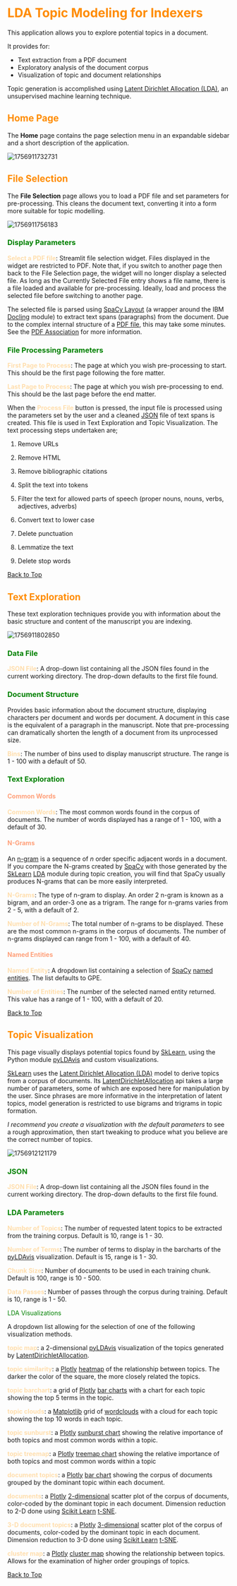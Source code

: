 # <span style="color:darkorange">LDA Topic Modeling for Indexers</span> <a name="top"></a>

This application allows you to explore potential topics in a document.

It provides for:

* Text extraction from a PDF document
* Exploratory analysis of the document corpus
* Visualization of topic and document relationships

Topic generation is accomplished using [Latent Dirichlet Allocation (LDA)](https://en.wikipedia.org/wiki/Latent_Dirichlet_allocation), an unsupervised machine learning technique.

## <span style="color:darkorange">Home Page</span>

The **Home** page contains the page selection menu in an expandable sidebar and a short description of the application.

![1756911732731](https://github.com/DWHowes/LDA-Topic-Modeling/tree/main/docs/images/readme/HomePage.png)

## <span style="color:darkorange"> File Selection</span>

The **File Selection** page allows you to load a PDF file and set parameters for pre-processing. This cleans the document text, converting it into a form more suitable for topic modelling.

![1756911756183](D:\Python\NLP\TopicVis\docs\images\readme\FileSelection.png)

### <span style="color:green">Display Parameters</span>

<span style="color:navajowhite">**Select a PDF file**</span>: Streamlit file selection widget. Files displayed in the widget are restricted to PDF. Note that, if you switch to another page then back to the File Selection page, the widget will no longer display a selected file. As long as the Currently Selected File entry shows a file name, there is a file loaded and available for pre-processing. Ideally, load and process the selected file before switching to another page.

The selected file is parsed using [SpaCy Layout](https://explosion.ai/blog/pdfs-nlp-structured-data) (a wrapper around the IBM [Docling](https://docling-project.github.io/docling/) module) to extract text spans (paragraphs) from the document. Due to the complex internal structure of a [PDF file](https://opensource.adobe.com/dc-acrobat-sdk-docs/standards/pdfstandards/pdf/PDF32000_2008.pdf), this may take some minutes. See the [PDF Association](https://pdfa.org/) for more information.

### <span style="color:green">File Processing Parameters</span>

<span style="color:navajowhite">**First Page to Process**</span>: The page at which you wish pre-processing to start. This should be the first page following the fore matter.

<span style="color:navajowhite">**Last Page to Process**</span>: The page at which you wish pre-processing to end. This should be the last page before the end matter.

When the <span style="color:navajowhite">**Process File**</span> button is pressed, the input file is processed using the parameters set by the user and a cleaned [JSON](https://en.wikipedia.org/wiki/JSON) file of text spans is created. This file is used in Text Exploration and Topic Visualization. The text processing steps undertaken are;

1. Remove URLs

2. Remove HTML

3. Remove bibliographic citations

4. Split the text into tokens

5. Filter the text for allowed parts of speech (proper nouns, nouns, verbs, adjectives, adverbs)

6. Convert text to lower case

7. Delete punctuation

8. Lemmatize the text

9. Delete stop words

[Back to Top](#top)

## <span style="color:darkorange">Text Exploration</span>

These text exploration techniques provide you with information about the basic structure and content of the manuscript you are indexing.

![1756911802850](D:\Python\NLP\TopicVis\docs\images\readme\TextExplore.png)

### <span style="color:green">Data File</span>

<span style="color:navajowhite">**JSON File**</span>: A drop-down list containing all the JSON files found in the current working directory. The drop-down defaults to the first file found.

### <span style="color:green">Document Structure</span>

Provides basic information about the document structure, displaying characters per document and words per document. A document in this case is the equivalent of a paragraph in the manuscript. Note that pre-processing  can dramatically shorten the length of a document from its unprocessed size.

<span style="color:navajowhite">**Bins**</span>: The number of bins used to display manuscript structure. The range is 1 - 100 with a default of 50.

### <span style="color:green">Text Exploration</span>

#### <span style="color:lightsalmon">Common Words</span>

<span style="color:navajowhite">**Common Words**</span>: The most common words found in the corpus of documents. The number of words displayed has a range of 1 - 100, with a default of 30.

#### <span style="color:lightsalmon">N-Grams</span>

An [n-gram](https://en.wikipedia.org/wiki/N-gram) is a sequence of *n* order specific adjacent words in a document. If you compare the N-grams created by [SpaCy](https://spacy.io/usage/spacy-101) with those generated by the [SkLearn](https://scikit-learn.org/stable/index.html) [LDA](https://scikit-learn.org/stable/modules/generated/sklearn.decomposition.LatentDirichletAllocation.html) module during topic creation, you will find that SpaCy usually produces N-grams that can be more easily interpreted.

<span style="color:navajowhite">**N-Grams**</span>: The type of n-gram to display. An order 2 n-gram is known as a bigram, and an order-3 one as a trigram. The range for n-grams varies from 2 - 5, with a default of 2.

<span style="color:navajowhite">**Number of N-Grams**</span>: The total number of n-grams to be displayed. These are the most common n-grams in the corpus of documents. The number of n-grams displayed can range from 1 - 100, with a default of 40.

#### <span style="color:lightsalmon">Named Entities</span>

<span style="color:navajowhite">**Named Entity**</span>: A dropdown list containing a selection of [SpaCy](https://spacy.io/usage/spacy-101) [named entities](https://spacy.io/usage/linguistic-features#named-entities). The list defaults to GPE.

<span style="color:navajowhite">**Number of Entities**</span>: The number of the selected named entity returned. This value has a range of 1 - 100, with a default of 20.

[Back to Top](#top)

## <span style="color:darkorange">Topic Visualization</span>

This page visually displays potential topics found by [SkLearn](https://scikit-learn.org/stable/index.html), using the Python module [pyLDAvis](https://pypi.org/project/pyLDAvis/) and custom visualizations.

[SkLearn](https://scikit-learn.org/stable/index.html) uses the [Latent Dirichlet Allocation (LDA)](https://en.wikipedia.org/wiki/Latent_Dirichlet_allocation) model to derive topics from a corpus of documents. Its [LatentDirichletAllocation](https://scikit-learn.org/stable/modules/generated/sklearn.decomposition.LatentDirichletAllocation.html) api takes a large number of parameters, some of which are exposed here for manipulation by the user. Since phrases are more informative in the interpretation of latent topics, model generation is restricted to use bigrams and trigrams in topic formation.

*I recommend you create a visualization with the default parameters* to see a rough approximation, then start tweaking to produce what you believe are the correct number of topics. 

![1756912121179](D:\Python\NLP\TopicVis\docs\images\readme\Visualization.png)

### <span style="color:green">JSON</span>

<span style="color:navajowhite">**JSON File**</span>: A drop-down list containing all the JSON files found in the current working directory. The drop-down defaults to the first file found. 

### <span style="color:green">LDA Parameters</span>

<span style="color:navajowhite">**Number of Topics**</span>: The number of requested latent topics to be extracted from the training corpus. Default is 10, range is 1 - 30.

<span style="color:navajowhite">**Number of Terms**</span>: The number of terms to display in the barcharts of the [pyLDAvis](https://pypi.org/project/pyLDAvis/) visualization. Default is 15, range is 1 - 30.

<span style="color:navajowhite">**Chunk Size**</span>: Number of documents to be used in each training chunk. Default is 100, range is 10 - 500.

<span style="color:navajowhite">**Data Passes**</span>: Number of passes through the corpus during training. Default is 10, range is 1 - 50.

<span style="color:green">LDA Visualizations</span>

A dropdown list allowing for the selection of one of the following visualization methods.

<span style="color:navajowhite">**topic map**</span>: a 2-dimensional [pyLDAvis](https://pypi.org/project/pyLDAvis/) visualization of the topics generated by [LatentDirichletAllocation](https://scikit-learn.org/stable/modules/generated/sklearn.decomposition.LatentDirichletAllocation.html).

<span style="color:navajowhite">**topic similarity**</span>: a [Plotly](https://plotly.com/python/) [heatmap](https://plotly.com/python/heatmaps/) of the relationship between topics. The darker the color of the square, the more closely related the topics.

<span style="color:navajowhite"> **topic barchart**</span>: a grid of [Plotly](https://plotly.com/python/) [bar charts](https://plotly.com/python/bar-charts/) with a chart for each topic showing the top 5 terms in the topic.

<span style="color:navajowhite">**topic clouds**</span>: a [Matplotlib](https://matplotlib.org/) grid of [wordclouds](https://en.wikipedia.org/wiki/Tag_cloud) with a cloud for each topic showing the top 10 words in each topic.

<span style="color:navajowhite">**topic sunburst**</span>: a [Plotly](https://plotly.com/python/) [sunburst chart](https://plotly.com/python/sunburst-charts/) showing the relative importance of both topics and most common words within a topic.

<span style="color:navajowhite">**topic treemap**</span>: a [Plotly](https://plotly.com/python/) [treemap chart](https://plotly.com/python/treemaps/) showing the relative importance of both topics and most common words within a topic

<span style="color:navajowhite">**document topics**</span>: a [Plotly](https://plotly.com/python/) [bar chart](https://plotly.com/python/bar-charts/) showing the corpus of documents grouped by the dominant topic within each document.

<span style="color:navajowhite">**documents**</span>: a [Plotly](https://plotly.com/python/) [2-dimensional](https://plotly.com/python/line-and-scatter/) scatter plot of the corpus of documents, color-coded by the dominant topic in each document. Dimension reduction to 2-D done using [Scikit Learn](https://scikit-learn.org/0.16/index.html) [t-SNE](https://scikit-learn.org/stable/modules/generated/sklearn.manifold.TSNE.html).

<span style="color:navajowhite">**3-D document topics**</span>: a [Plotly](https://plotly.com/python/) [3-dimensional](https://plotly.com/python/3d-scatter-plots/) scatter plot of the corpus of documents, color-coded by the dominant topic in each document. Dimension reduction to 3-D done using [Scikit Learn](https://scikit-learn.org/0.16/index.html) [t-SNE](https://scikit-learn.org/stable/modules/generated/sklearn.manifold.TSNE.html).

<span style="color:navajowhite">**cluster map**</span>: a [Plotly](https://plotly.com/python/) [cluster map](https://plotly.github.io/plotly.py-docs/generated/plotly.figure_factory.create_dendrogram.html#plotly.figure_factory.create_dendrogram) showing the relationship between topics. Allows for the examination of higher order groupings of topics.

[Back to Top](#top)
